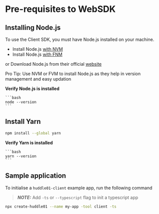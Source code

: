 # Pre-requisites to WebSDK

## Installing Node.js

To use the Client SDK, you must have Node.js installed on your machine.

- Install Node.js [with NVM](https://github.com/nvm-sh/nvm)
- Install Node.js [with FNM](https://github.com/Schniz/fnm)

or Download Node.js from their official [website](https://nodejs.org)

Pro Tip: Use NVM or FVM to install Node.js as they help in version management and easy updation

**Verify Node.js is installed**

    ```bash
    node --version
    ```

## Install Yarn

```bash
npm install --global yarn
```

**Verify Yarn is installed**

    ```bash
    yarn --version
    ```

## Sample application

To initialise a `huddle01-client` example app, run the following command

> **_NOTE:_** Add `-ts` or `--typescript` flag to init a typescript app

```bash
npx create-huddle01 --name my-app -tool client -ts
```
